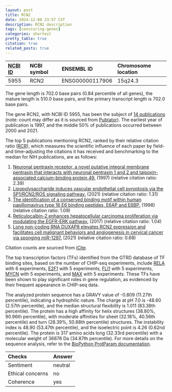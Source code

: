 ```yaml
---
layout: post
title: RCN2
date: 2024-12-08 23:57 CST
description: RCN2 description
tags: [cooccuring-genes]
categories: shortest
pretty_table: true
citation: true
related_posts: true
---
```




| [NCBI ID](https://www.ncbi.nlm.nih.gov/gene/5955) | NCBI symbol | ENSEMBL ID | Chromosome location |
| :-------- | :------- | :-------- | :------- |
| 5955  | RCN2 | ENSG00000117906 | 15q24.3 |



The gene length is 702.0 base pairs (0.84 percentile of all genes), the mature length is 510.0 base pairs, and the primary transcript length is 702.0 base pairs.


The gene RCN2, with NCBI ID 5955, has been the subject of [14 publications](https://pubmed.ncbi.nlm.nih.gov/?term=%22RCN2%22) (note: count may differ as it is sourced from [Pubtator](https://academic.oup.com/nar/article/47/W1/W587/5494727)). The earliest year of publication is 1997, and the middle 50% of publications occurred between 2000 and 2021.


The top 5 publications mentioning RCN2, ranked by their relative citation ratio ([RCR](https://journals.plos.org/plosbiology/article?id=10.1371/journal.pbio.1002541)), which measures the scientific influence of each paper by field- and time-adjusting the citations it has received and benchmarking to the median for NIH publications, are as follows:

1. [Neuronal pentraxin receptor, a novel putative integral membrane pentraxin that interacts with neuronal pentraxin 1 and 2 and taipoxin-associated calcium-binding protein 49.](https://pubmed.ncbi.nlm.nih.gov/9261167) (1997) (relative citation ratio: 2.39)
2. [Lipopolysaccharide induces vascular endothelial cell pyroptosis via the SP1/RCN2/ROS signaling pathway.](https://pubmed.ncbi.nlm.nih.gov/34004559) (2021) (relative citation ratio: 1.31)
3. [The identification of a conserved binding motif within human papillomavirus type 16 E6 binding peptides, E6AP and E6BP.](https://pubmed.ncbi.nlm.nih.gov/9472622) (1998) (relative citation ratio: 1.09)
4. [Reticulocalbin-2 enhances hepatocellular carcinoma proliferation via modulating the EGFR-ERK pathway.](https://pubmed.ncbi.nlm.nih.gov/28745317) (2017) (relative citation ratio: 1.04)
5. [Long non-coding RNA DUXAP8 elevates RCN2 expression and facilitates cell malignant behaviors and angiogenesis in cervical cancer via sponging miR-1297.](https://pubmed.ncbi.nlm.nih.gov/34774078) (2021) (relative citation ratio: 0.68)

Citation counts are sourced from [iCite](https://icite.od.nih.gov).





The top transcription factors (TFs) identified from the GTRD database of TF binding sites, based on the number of CHIP-seq experiments, include [RELA](https://www.ncbi.nlm.nih.gov/gene/5970) with 6 experiments, [E2F1](https://www.ncbi.nlm.nih.gov/gene/1869) with 5 experiments, [FLI1](https://www.ncbi.nlm.nih.gov/gene/2313) with 5 experiments, [MYCN](https://www.ncbi.nlm.nih.gov/gene/4613) with 5 experiments, and [MAX](https://www.ncbi.nlm.nih.gov/gene/4149) with 5 experiments. These TFs have been shown to play significant roles in gene regulation, as evidenced by their frequent appearance in CHIP-seq data.











The analyzed protein sequence has a GRAVY value of -0.809 (11.27th percentile), indicating a hydrophilic nature. The charge at pH 7.0 is -48.60 (2.57th percentile), and the median structural flexibility is 1.011 (83.38th percentile). The protein has a high affinity for helix structures (38.80%, 90.96th percentile), with moderate affinities for sheet (32.18%, 40.56th percentile) and turn (28.39%, 50.88th percentile) structures. The instability index is 48.90 (53.47th percentile), and the isoelectric point is 4.26 (0.62nd percentile). The protein is 317 amino acids long (32.33rd percentile) with a molecular weight of 36876 Da (34.87th percentile). For more details on the sequence analysis, refer to the [BioPython ProtParam documentation](https://biopython.org/docs/1.75/api/Bio.SeqUtils.ProtParam.html).



| Checks    | Answer |
| :-------- | :------- |
| Sentiment  | neutral   |
| Ethical concerns | no     |
| Coherence    | yes    |